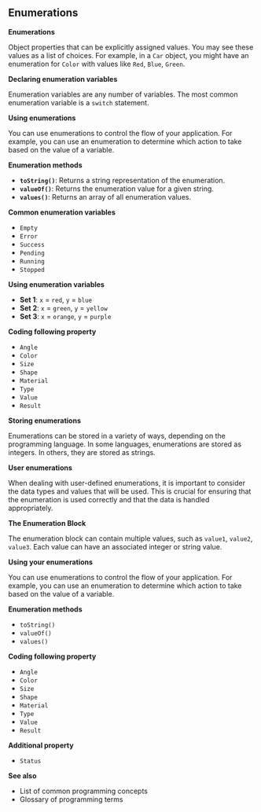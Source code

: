 ## Enumerations

**Enumerations**

Object properties that can be explicitly assigned values.  You may see these values as a list of choices.  For example, in a `Car` object, you might have an enumeration for `Color` with values like `Red`, `Blue`, `Green`.

**Declaring enumeration variables**

Enumeration variables are any number of variables.  The most common enumeration variable is a `switch` statement.

**Using enumerations**

You can use enumerations to control the flow of your application.  For example, you can use an enumeration to determine which action to take based on the value of a variable.

**Enumeration methods**

*   **`toString()`**: Returns a string representation of the enumeration.
*   **`valueOf()`**: Returns the enumeration value for a given string.
*   **`values()`**: Returns an array of all enumeration values.

**Common enumeration variables**

*   `Empty`
*   `Error`
*   `Success`
*   `Pending`
*   `Running`
*   `Stopped`

**Using enumeration variables**

*   **Set 1**: `x` = `red`, `y` = `blue`
*   **Set 2**: `x` = `green`, `y` = `yellow`
*   **Set 3**: `x` = `orange`, `y` = `purple`

**Coding following property**

*   `Angle`
*   `Color`
*   `Size`
*   `Shape`
*   `Material`
*   `Type`
*   `Value`
*   `Result`

**Storing enumerations**

Enumerations can be stored in a variety of ways, depending on the programming language.  In some languages, enumerations are stored as integers.  In others, they are stored as strings.

**User enumerations**

When dealing with user-defined enumerations, it is important to consider the data types and values that will be used.  This is crucial for ensuring that the enumeration is used correctly and that the data is handled appropriately.

**The Enumeration Block**

The enumeration block can contain multiple values, such as `value1`, `value2`, `value3`.  Each value can have an associated integer or string value.

**Using your enumerations**

You can use enumerations to control the flow of your application.  For example, you can use an enumeration to determine which action to take based on the value of a variable.

**Enumeration methods**

*   `toString()`
*   `valueOf()`
*   `values()`

**Coding following property**

*   `Angle`
*   `Color`
*   `Size`
*   `Shape`
*   `Material`
*   `Type`
*   `Value`
*   `Result`

**Additional property**

*   `Status`

**See also**

*   List of common programming concepts
*   Glossary of programming terms